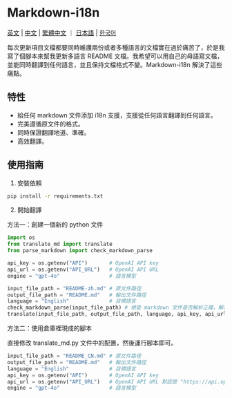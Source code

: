 # Markdown-i18n

[英文](README.md) | [中文](README_CN.md) | [繁體中文](README_zh-hant.md) ｜ [日本語](README_ja.md) | [한국어](README_ko.md)

每次更新項目文檔都要同時維護兩份或者多種語言的文檔實在過於痛苦了，於是我寫了個腳本來幫我更新多語言 README 文檔。我希望可以用自己的母語寫文檔，並能同時翻譯到任何語言，並且保持文檔格式不變。Markdown-i18n 解決了這些痛點。

## 特性

- 給任何 markdown 文件添加 i18n 支援，支援從任何語言翻譯到任何語言。
- 完美遵循原文件的格式。
- 同時保證翻譯地道、準確。
- 高效翻譯。

## 使用指南

1. 安裝依賴

```bash
pip install -r requirements.txt
```

2. 開始翻譯

方法一：創建一個新的 python 文件

```python
import os
from translate_md import translate
from parse_markdown import check_markdown_parse

api_key = os.getenv("API")       # OpenAI API key
api_url = os.getenv("API_URL")   # OpenAI API URL
engine = "gpt-4o"                # 語言模型

input_file_path = "README-zh.md" # 原文件路徑
output_file_path = "README.md"   # 輸出文件路徑
language = "English"             # 目標語言
check_markdown_parse(input_file_path) # 檢查 markdown 文件是否解析正確，解析正確就可以翻譯，如果報錯需要聯繫作者修復。這一步不是必要的，只是為了保證翻譯的格式準確性。
translate(input_file_path, output_file_path, language, api_key, api_url, engine) # 翻譯原markdown文件到目標語言並保存到輸出文件
```

方法二：使用倉庫裡現成的腳本

直接修改 translate_md.py 文件中的配置，然後運行腳本即可。

```python
input_file_path = "README_CN.md" # 原文件路径
output_file_path = "README.md"   # 輸出文件路徑
language = "English"             # 目標語言
api_key = os.getenv("API")       # OpenAI API key
api_url = os.getenv("API_URL")   # OpenAI API URL 默認是 "https://api.openai.com/v1/chat/completions"
engine = "gpt-4o"                # 語言模型
```